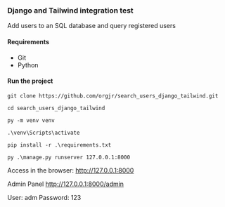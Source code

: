 ### Django and Tailwind integration test
Add users to an SQL database and query registered users

#### Requirements
- Git
- Python

#### Run the project
```
git clone https://github.com/orgjr/search_users_django_tailwind.git
```
```
cd search_users_django_tailwind
```
```
py -m venv venv
```
```
.\venv\Scripts\activate
```
```
pip install -r .\requirements.txt
```
```
py .\manage.py runserver 127.0.0.1:8000
```
Access in the browser:
http://127.0.0.1:8000

Admin Panel
http://127.0.0.1:8000/admin

User: adm
Password: 123

